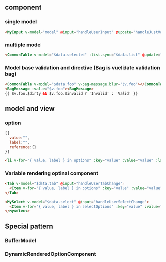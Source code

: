 ## component

### single model
``` html
<MyInput v-model="model" @input="handleUserInput" @update="handleJustValueChange"></MyInput>
```

### multiple model
``` html
<CommonTable v-model="$data.selected" :list.sync="$data.list" @update="handleSelectChange" @update:list="handleListUpdate"></CommonTable>
```


### Model base validation and directive (Bag is vuelidate validation bag)

``` html
<CommonTable v-model="$data.foo" v-bag-message.blur="$v.foo"></CommonTable>
<BagMessage :value="$v.foo"><BagMessage>
{{ $v.foo.$dirty && $v.foo.$invalid ? 'Invalid' : 'Valid' }}
```

## model and view

### option
```js
[{
  value:"",
  label:"",
  reference:{}
}]
```
```html
<li v-for="{ value, label } in options" :key="value" :value="value" :label="label"><span>{{ label }}</span><li>
```

### Variable rendering optinal component
```html
<Tab v-model="$data.tab" @input="handleUserTabChange">
  <Item v-for="{ value, label } in options" :key="value" :value="value" :label="label"><Item>
</Tab>
    
<MySelect v-model="$data.select" @input="handleUserSelectChange">
  <Item v-for="{ value, label } in selectOptions" :key="value" :value="value" :label="label"><Item>
</MySelect>
```

## Special pattern

### BufferModel

### DynamicRenderedOptionComponent

